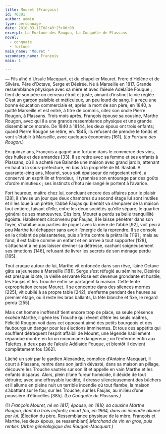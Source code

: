 ```yaml
---
title: Mouret (François)
id: 76301
author: admin
type: personnage
date: 2010-03-11T08:49:23+00:00
excerpt: La Fortune des Rougon, La Conquête de Plassans
novel:
  - conquete
  - fortune
main_name: 'Mouret '
secondary_name: François
main: 1

---
```

**_—_** Fils aîné d’Ursule Macquart, et du chapelier Mouret. Frère d’Hélène et de Silvère. Père d’Octave, Serge et Désirée. Né à Marseille en 1817. Grande ressemblance physique avec sa mère et avec l’aïeule Adélaïde Fouque ; tient de son père un cerveau étroit et juste, aimant d’instinct la vie réglée. C’est un garçon paisible et méticuleux, un peu lourd de sang. Il a reçu une bonne éducation commerciale et, après la mort de son père, en 1840, a quitté Marseille et est entré, à titre de commis, citez son oncle Pierre Rougon, à Plassans. Trois mois après, François épouse sa cousine, Marthe Rougon, avec qui il a une grande ressemblance physique et une grande dissemblance morale. De 1840 à 18144, les deux époux ont trois enfants; quand Pierre Rougon se retire, en. 1845, ils refusent de prendre le fonds et vont s’établir à Marseille, avec quelques économies [161]. _(La Fortune des Rougon_.)

En quinze ans, François a gagné une fortune dans le commerce des vins, des huiles et des amandes [33]. Il se retire avec sa femme et ses enfants à Plassans, où il a acheté rue Balande une maison avec grand jardin, attenant en haut à la sous-préfecture, en bas à la propriété de M. Rastoil. A quarante-cinq ans, Mouret, sous soit épaisseur de négociant retiré, a conservé un esprit lin et frondeur, il tyrannise son entourage par des goûts d’ordre minutieux ; ses instincts d’hotu nie rangé le portent à l’avarice.

Fort heureux, maître chez lui, concluant encore des affaires pour le plaisir [28], il s’avise un jour que deux chambres du second étage lui sont inutiles et il les loue à un prêtre, l’abbé Faujas qu bientôt va s’emparer de la maison tout entière, faisant d’elle, entre les deux sociétés qu’elle sépare, le quartier général de ses manœuvres. Dès lors, Mouret a perdu sa belle tranquillité égoïste. Habilement circonvenu par Faujas, il le laisse pénétrer dans son foyer, s’habitue aux parties de piquet avec la mère de l’abbé [92], voit peu à peu Marthe lui échapper sans avoir l’énergie de la reprendre. Il se console en la criblant de plaisanteries, puis s’irrite contre la prêtraille [119] ; mais au fond, il est faible comme un enfant et en arrive à tout supporter [128], s’attachant à ne pas laisser deviner sa détresse, cachant soigneusement ses émotions [146], refusant de livrer les secrets de son ménage perdu [165].

Tout craque autour de lui, Marthe vit enfoncée dans son rêve, l’aîné Octave gâte sa jeunesse à Marseille [181], Serge s’est réfugié au séminaire, Désirée est presque idiote, la vieille servante Rose est devenue grondante et hostile, les Faujas et les Trouche enfin se partagent la maison. Cette lente expropriation écrase Mouret. Il se concentre dans des silences mornes [225], vit oublié à sa propre table [242], s’enferme pendant des heures au premier étage, où il reste les bras ballants, la tète blanche et fixe, le regard perdu [255].

Mais cet homme inoffensif tient encore trop de place, sa seule présence excède Marthe, il gène les Trouche qui rêvent d’être les seuls maîtres, Félicité Rougon voit dans cet opposant aimé des petits bourgeois et des faubourgs un danger pour les élections imminentes. Et tous ces appétits qui soufflent détraquent l’esprit affaibli de Mouret, une légende habilement répandue montre en lui un monomane dangereux ; on l’enferme enfin aux Tulettes, à deux pas de l’aïeule Adélaïde Fouque, et bientôt il devient complètement fou [362].

Lâché un soir par le gardien Alexandre, complice d’Antoine Macquart, il court à Plassans, rentre dans son jardin dévasté, dans sa maison an pillage, découvre les Trouche vautrés sur son lit et appelle en vain Marthe et les enfants disparus. Alors, plein (l’une fureur homicide, il décide de tout détruire; avec une effroyable lucidité, il dresse silencieusement des bûchers et il allume en pleine nuit un terrible incendie où tout flambe, la maison s’abattant sur le fou, sur les Trouche, sur les Faujas, au milieu d’une poussière d’étincelles [385]. _(La Conquête de Plassans.)_

(1) _François Mouret, né en 1817; épouse, en 1810, sa cousine Marthe Rougon, dont il a trois enfants; meurt fou, en 1864, dans un incendie allumé par lui._ [Élection du père. Ressemblance physique de la mère. François et Marthe, les deux époux, se ressemblant]._Marchand de vin en gros, puis rentier. (Arbre généalogique des Rougon-Macquart.)_